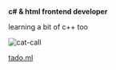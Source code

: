 **c# & html frontend developer**

learning a bit of c++ too

![cat-call](https://user-images.githubusercontent.com/89509337/202865461-89561499-65a2-488b-a9c6-e1a06e1573e2.gif)

[tado.ml](https://potatofr.github.io/tado/)

## 




